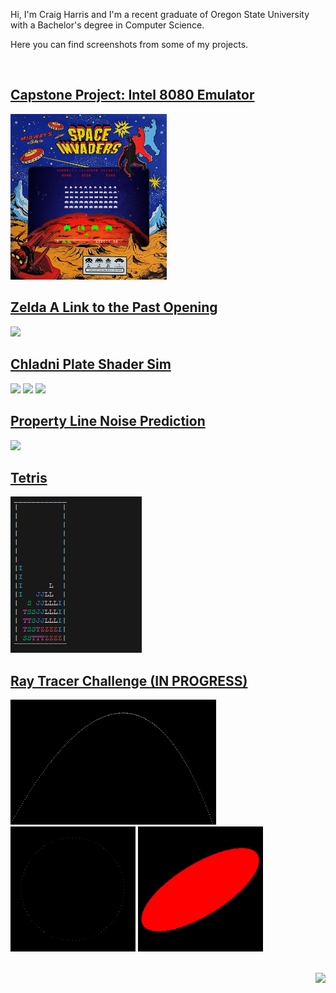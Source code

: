 
Hi, I'm Craig Harris and I'm a recent graduate of Oregon State University with a Bachelor's degree in Computer Science.

Here you can find screenshots from some of my projects.

</br>

<!-- <div align="center"> -->

## [Capstone Project: Intel 8080 Emulator](https://github.com/cxhx441/space_invaders_8080)
<a href="https://youtu.be/Q-t2x6y43j4?si=C5RvXJ1Ucmxoy_Ew&t=302"><img src="space_invaders_8080_bg1.gif" width="250"></a>

## [Zelda A Link to the Past Opening](https://github.com/cxhx441/cs450/tree/main/final_turn_in)
<a href="https://www.youtube.com/watch?v=-wlZx1zSGcs"><img src="zelda_alttp.gif" height="200"></a>


## [Chladni Plate Shader Sim](https://github.com/cxhx441/cs457/blob/main/visual_studio/OpenGL_FinalProject/OpenGL/src/Application.cpp)
<a href="https://www.youtube.com/watch?v=Nt-PviVG6I8"><img src="chladni_1.gif" height="250"></a>
<a href="https://www.youtube.com/watch?v=Nt-PviVG6I8"><img src="chladni_2.gif" height="250"></a>
<a href="https://www.youtube.com/watch?v=Nt-PviVG6I8"><img src="chladni_3.gif" height="250"></a>

## [Property Line Noise Prediction](https://github.com/cxhx441/graphical-acoustic-calcs)
<!-- <a href=""><img src="pl_acoustics_original.png" width="800"></a> </br> -->
<a href="https://github.com/cxhx441/graphical-acoustic-calcs"><img src="pl_acoustics_original_left.png" width="500"></a> </br>
<!-- <a href="https://github.com/cxhx441/graphical-acoustic-calcs"><img src="pl_acoustics_original_right.png" width="500"></a> </br> -->


## [Tetris](https://github.com/cxhx441/tetris)
<a href="https://github.com/cxhx441/tetris"><img src="tetris.gif" height="250"></a> </br>


## [Ray Tracer Challenge (IN PROGRESS)](https://github.com/cxhx441/ray-tracer-challenge)
<a href="https://github.com/cxhx441/ray-tracer-challenge"><img src="0_projectile.png" height="200"></a>
<a href="https://github.com/cxhx441/ray-tracer-challenge"><img src="1_clock.png" height="200"></a>
<a href="https://github.com/cxhx441/ray-tracer-challenge"><img src="2_sheared_sphere.png" height="200"></a> </br>

</br>
</div>

<img align="right" src="https://komarev.com/ghpvc/?username=cxhx441&color=e95c7d&label=Views">


<!--
**cxhx441/cxhx441** is a ✨ _special_ ✨ repository because its `README.md` (this file) appears on your GitHub profile.

Here are some ideas to get you started:

- 🔭 I’m currently working on ...
- 🌱 I’m currently learning ...
- 👯 I’m looking to collaborate on ...
- 🤔 I’m looking for help with ...
- 💬 Ask me about ...
- 📫 How to reach me: ...
- 😄 Pronouns: ...
- ⚡ Fun fact: ...
-->

